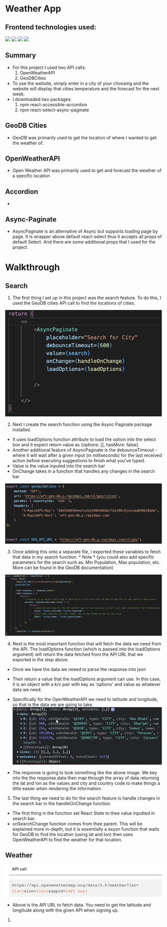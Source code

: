 # Weather App

## Frontend technologies used:
<img src="https://img.shields.io/badge/JavaScript-323330?style=for-the-badge&logo=javascript&logoColor=F7DF1E" />
<img src="https://img.shields.io/badge/React-20232A?style=for-the-badge&logo=react&logoColor=61DAFB" /> 
<img src="https://img.shields.io/badge/HTML5-E34F26?style=for-the-badge&logo=html5&logoColor=white" /> 
<img src="https://img.shields.io/badge/CSS3-1572B6?style=for-the-badge&logo=css3&logoColor=white" /> 


## Summary

* For this project I used two API calls: 
  1) OpenWeatherAPI
  2) GeoDBCities
* To use the website, simply enter in a city of your choosing and the website will display that cities temperature and the forecast for the next week. 
* I downloaded two packages: 
  1) npm react-accessible-accordion
  2) npm react-select-async-paginate


## GeoDB Cities
* GeoDB was primarily used to get the location of where I wanted to get the weather of. 

## OpenWeatherAPI
* Open Weather API was primarily used to get and forecast the weather of a specific location

## Accordion
* 

## Async-Paginate
* AsyncPaginate is an alternative of Async but supports loading page by page. It is wrapper above default react-select thus it accepts all props of default Select. And there are some additional props that I used for the project.



# Walkthrough


## Search
1. The first thing I set up in this project was the search feature. To do this, I used the GeoDB cities API call to find the locations of cities. 

![image](./Readme-images/img4.png)

2. Next I create the search function using the Async Paginate package installed. 
  * It uses loadOptions function attribute to load the option into the select box and it expect return value as {options: [], hasMore: false}. 
  * Another additional feature of AsyncPaginate is the debounceTimeout - where it will wait after a given input (in milliseconds) for the last received action before executing suggestions to finish what you've typed. 
  * Value is the value inputed into the search bar
  * OnChange takes in a function that handles any changes in the search bar

![image](./Readme-images/img3.png)

3. Once adding this onto a separate file, I exported these variables to fetch that data in my search function. * Note * (you could also add specific parameters for the search such as: Min Population, Max population, etc. More can be found in the GeoDB documentation)


![image](./Readme-images/img5.png)

4. Next is the most important function that will fetch the data we need from the API. The loadOptions function (which is passed into the loadOptions argument) will return the data fetched from the API URL that we exported in the step above. 
  * Once we have the data we neeed to parse the response into json
  * Then return a value that the loadOptions argument can use. In this case, it is an object with a k/v pair with key as 'options' and value as whatever data we need. 
  * Specifically for the OpenWeatherAPI we need to latitude and longitude, so that is the data we are going to take.
  ![image](./Readme-images/img6.png)

  * The response is going to look something like the above image. We key into the the response.data then map through the array of data returning the lat and lon as the values and city and country code to make things a little easier when rendering the information. 

5. The last thing we need to do for the search feature is handle changes in the search bar in the handleOnChange function.
  * The first thing in the function set React State to thee value inputted in search bar. 
  * onSearchChange function comes from thee parent. This will be explained more in-depth, but it is essentially a asysn function that waits for GeoDB to find the location (using lat and lon) then uses OpenWeatherAPI to find the weather for that location. 


## Weather 

![image](./Readme-images/img1.png)
* Above is the API URL to fetch data. You need to get the latitude and longitude along with the given API when signing up. 


1. 
